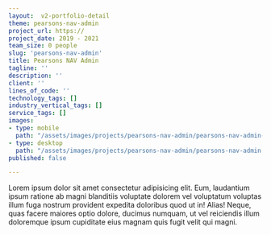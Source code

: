 ```yaml
---
layout:  v2-portfolio-detail
theme: pearsons-nav-admin
project_url: https://
project_date: 2019 - 2021
team_size: 0 people
slug: 'pearsons-nav-admin'
title: Pearsons NAV Admin
tagline: ''
description: ''
client: ''
lines_of_code: ''
technology_tags: []
industry_vertical_tags: []
service_tags: []
images:
- type: mobile
  path: "/assets/images/projects/pearsons-nav-admin/pearsons-nav-admin-mobile.jpg"
- type: desktop
  path: "/assets/images/projects/pearsons-nav-admin/pearsons-nav-admin.jpg"
published: false

---
```

Lorem ipsum dolor sit amet consectetur adipisicing elit. Eum, laudantium ipsum ratione ab magni blanditiis voluptate dolorem vel voluptatum voluptas illum fuga nostrum provident expedita doloribus quod ut in! Alias! Neque, quas facere maiores optio dolore, ducimus numquam, ut vel reiciendis illum doloremque ipsum cupiditate eius magnam quis fugit velit qui magni.